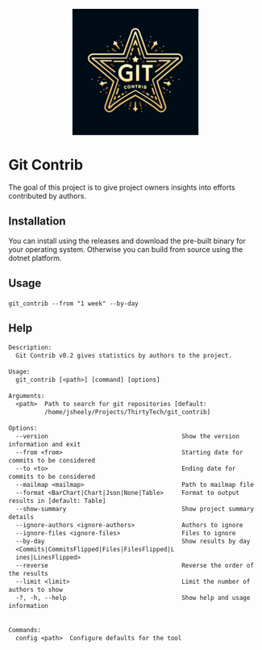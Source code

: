 <p align="center">
<img src="./Assets/git_contrib_logo.jpg" width="250" />
</center>

# Git Contrib

The goal of this project is to give project owners insights into efforts contributed by authors.

## Installation

You can install using the releases and download the pre-built binary for your operating system. Otherwise you can build from source 
using the dotnet platform.

## Usage

`git_contrib --from "1 week" --by-day`

## Help

```text
Description:
  Git Contrib v0.2 gives statistics by authors to the project.

Usage:
  git_contrib [<path>] [command] [options]

Arguments:
  <path>  Path to search for git repositories [default: 
          /home/jsheely/Projects/ThirtyTech/git_contrib]

Options:
  --version                                     Show the version information and exit
  --from <from>                                 Starting date for commits to be considered
  --to <to>                                     Ending date for commits to be considered
  --mailmap <mailmap>                           Path to mailmap file
  --format <BarChart|Chart|Json|None|Table>     Format to output results in [default: Table]
  --show-summary                                Show project summary details
  --ignore-authors <ignore-authors>             Authors to ignore
  --ignore-files <ignore-files>                 Files to ignore
  --by-day                                      Show results by day
  <Commits|CommitsFlipped|Files|FilesFlipped|L
  ines|LinesFlipped>
  --reverse                                     Reverse the order of the results
  --limit <limit>                               Limit the number of authors to show
  -?, -h, --help                                Show help and usage information


Commands:
  config <path>  Configure defaults for the tool
```

